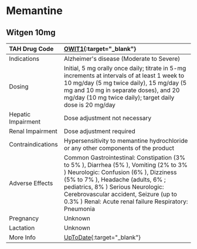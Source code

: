 # Memantine

## Witgen 10mg

| TAH Drug Code      | [OWIT1](https://www.tahsda.org.tw/drugs/hissearch.php?drug_code=OWIT1){:target="_blank"}                                                                                                                                                                                                                  |
|:-------------------|:----------------------------------------------------------------------------------------------------------------------------------------------------------------------------------------------------------------------------------------------------------------------------------------------------------|
| Indications        | Alzheimer's disease (Moderate to Severe)                                                                                                                                                                                                                                                                  |
| Dosing             | Initial, 5 mg orally once daily; titrate in 5-mg increments at intervals of at least 1 week to 10 mg/day (5 mg twice daily), 15 mg/day (5 mg and 10 mg in separate doses), and 20 mg/day (10 mg twice daily); target daily dose is 20 mg/day                                                              |
| Hepatic Impairment | Dose adjustment not necessary                                                                                                                                                                                                                                                                             |
| Renal Impairment   | Dose adjustment required                                                                                                                                                                                                                                                                                  |
| Contraindications  | Hypersensitivity to memantine hydrochloride or any other components of the product                                                                                                                                                                                                                        |
| Adverse Effects    | Common Gastrointestinal: Constipation (3% to 5% ), Diarrhea (5% ), Vomiting (2% to 3% ) Neurologic: Confusion (6% ), Dizziness (5% to 7% ), Headache (adults, 6% ; pediatrics, 8% ) Serious Neurologic: Cerebrovascular accident, Seizure (up to 0.3% ) Renal: Acute renal failure Respiratory: Pneumonia |
| Pregnancy          | Unknown                                                                                                                                                                                                                                                                                                   |
| Lactation          | Unknown                                                                                                                                                                                                                                                                                                   |
| More Info          | [UpToDate](https://www.uptodate.com/contents/memantine-drug-information){:target="_blank"}                                                                                                                                                                                                                |

